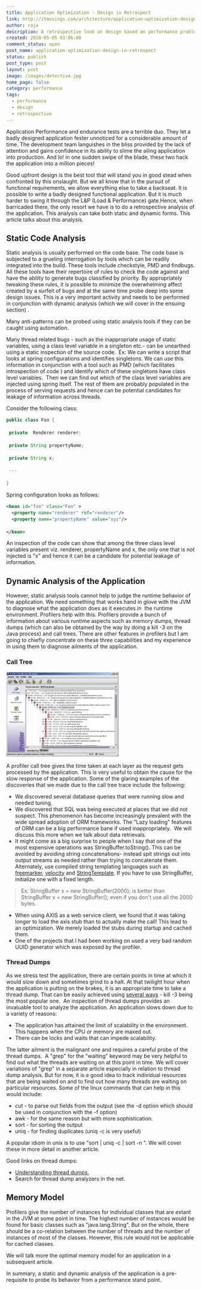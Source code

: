```yaml
---
title: Application Optimization - Design in Retrospect
link: http://itmusings.com/architecture/application-optimization-design-in-retrospect
author: raja
description: A retrospective look at design based on performance problems
created: 2010-05-05 03:06:08
comment_status: open
post_name: application-optimization-design-in-retrospect
status: publish
post_type: post
layout: post
image: /images/detective.jpg
home_page: false
category: performance
tags:
  - performance
  - design
  - retrospective
---
```


Application Performance and endurance tests are a terrible duo. They let a badly designed application fester unnoticed for a considerable amount of time. The development team languishes in the bliss provided by the lack of attention and gains confidence in its ability to slime the ailing application into production. And lo! in one sudden swipe of the blade, these two hack the application into a million pieces!

Good upfront design is the best tool that will stand you in good stead when confronted by this onslaught. But we all know that in the pursuit of functional requirements, we allow everything else to take a backseat. It is possible to write a badly designed functional application. But it is much harder to swing it through the L&P (Load & Performance) gate.Hence, when barricaded there, the only resort we have is to do a retrospective analysis of the application. This analysis can take both static and dynamic forms. This article talks about this analysis.

## Static Code Analysis

Static analysis is usually performed on the code base. The code base is subjected to a grueling interrogation by tools which can be readily integrated into the build. These tools include checkstyle, PMD and findbugs. All these tools have their repertoire of rules to check the code against and have the ability to generate bugs classified by priority. By appropriately tweaking these rules, it is possible to minimize the overwhelming affect created by a surfeit of bugs and at the same time probe deep into some design issues. This is a very important activity and needs to be performed in conjunction with dynamic analysis (which we will cover in the ensuing section) .

Many anti-patterns can be probed using static analysis tools if they can be caught using automation.

Many thread related bugs - such as the inappropriate usage of static variables, using a class level variable in a singleton etc.- can be unearthed using a static inspection of the source code.  Ex: We can write a script that looks at spring configurations and identifies singletons. We can use this information in conjunction with a tool such as PMD (which facilitates introspection of code ) and identify which of these singletons have class level variables.  Then we can find out which of the class level variables are injected using spring itself. The rest of them are probably populated in the process of serving requests and hence can be potential candidates for leakage of information across threads.

Consider the following class:
```java
public class Foo {
 
 private  Renderer renderer;
 
 private String propertyName;
 
 private String x;
 
 ---
 
}
```
Spring configuration looks as follows:
```xml
<bean id="foo" class="Foo" >
  <property name="renderer" ref="renderer"/>
  <property name="propertyName" value="xyz"/>

</bean>
```
An inspection of the code can show that among the three class level variables present viz. renderer, propertyName and x, the only one that is not injected is "x" and hence it can be a candidate for potential leakage of information.

## Dynamic Analysis of the Application

However, static analysis tools cannot help to judge the runtime behavior of the application. We need something that works hand in glove with the JVM to diagnose what the application does as it executes in  the runtime environment. Profilers help with this. Profilers provide a bunch of information about various runtime aspects such as memory dumps, thread dumps (which can also be obtained by the way by doing a kill -3 on the Java process) and call trees. There are other features in profilers but I am going to chiefly concentrate on these three capabilities and my experience in using them to diagnose ailments of the application.

### Call Tree

![](/images/2010/05/jprofiler_calltree-300x225.png)

A profiler call tree gives the time taken at each layer as the request gets processed by the application. This is very useful to obtain the cause for the slow response of the application. Some of the glaring examples of the discoveries that we made due to the call tree trace include the following:

  * We discovered several database queries that were running slow and needed tuning.
  * We discovered that SQL was being executed at places that we did not suspect. This phenomenon has become increasingly prevalent with the wide spread adoption of ORM frameworks. The "Lazy loading" features of ORM can be a big performance bane if used inappropriately.  We will discuss this more when we talk about data retrievals.
  * It might come as a big surprise to people when I say that one of the most expensive operations was StringBuffer.toString(). This can be avoided by avoiding string concatenations- instead spit strings out into output streams as needed rather than trying to concatenate them. Alternately, use compiled string templating languages such as [freemarker](http://freemarker.org/), [velocity](http://velocity.apache.org/) and [StringTemplate](http://www.stringtemplate.org/). If you have to use StringBuffer, initialize one with a fixed length.

> Ex: StringBuffer x = new StringBuffer(2000); is better than StringBuffer x = new StringBuffer(); even if you don't use all the 2000 bytes.

  * When using AXIS as a web service client, we found that it was taking longer to load the axis stub than to actually make the call! This lead to an optimization. We merely loaded the stubs during startup and cached them.
  * One of the projects that I had been working on used a very bad random UUID generator which was exposed by the profiler.

### Thread Dumps

As we stress test the application, there are certain points in time at which it would slow down and sometimes grind to a halt. At that twilight hour when the application is putting on the brakes, it is an appropriate time to take a thread dump. That can be easily achieved using [several ways](http://java.sun.com/developer/technicalArticles/Programming/Stacktrace/) \- kill -3 being the most popular one.  An inspection of thread dumps provides an invaluable tool to analyze the application. An application slows down due to a variety of reasons:

  * The application has attained the limit of scalability in the environment. This happens when the CPU or memory are maxed out.
  * There can be locks and waits that can impede scalability.

The latter ailment is the malignant one and requires a careful probe of the thread dumps.  A "grep" for the "waiting" keyword may be very helpful to find out what the threads are waiting on at this point in time. We will cover variations of "grep" in a separate article especially in relation to thread dump analysis. But for now, it is a good idea to track individual resources that are being waited on and to find out how many threads are waiting on particular resources. Some of the linux commands that can help in this would include:

  * cut - to parse out fields from the output (see the -d option which should be used in conjunction with the -f option)
  * awk - for the same reason but with more sophistication.
  * sort - for sorting the output
  * uniq - for finding duplicates (uniq -c is very useful)

A popular idiom in unix is to use "sort | uniq -c | sort -n ". We will cover these in more detail in another article.

Good links on thread dumps:

  * [Understanding thread dumps.](http://www.javasanity.org/understandingthreaddumps)
  * Search for thread dump analyzers in the net.

## Memory Model

Profilers give the number of instances for individual classes that are extant in the JVM at some point in time. The highest number of instances would be found for basic classes such as "java.lang.String". But on the whole, there should be a co-relation between the number of threads and the number of instances of most of the classes. However, this rule would not be applicable for cached classes.

We will talk more the optimal memory model for an application in a subsequent article.

In summary, a static and dynamic analysis of the application is a pre-requisite to probe its behavior from a performance stand point.
